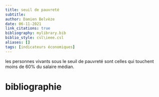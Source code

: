 ```yaml
---
title: seuil de pauvreté
subtitle:
author: Damien Belvèze
date: 06-11-2021
link_citations: true
bibliography: mylibrary.bib
biblio_style: csl\ieee.csl
aliases: []
tags: [indicateurs économiques]
---
```


les personnes vivants sous le seuil de pauvreté sont celles qui touchent moins de 60% du salaire médian. 





# bibliographie

